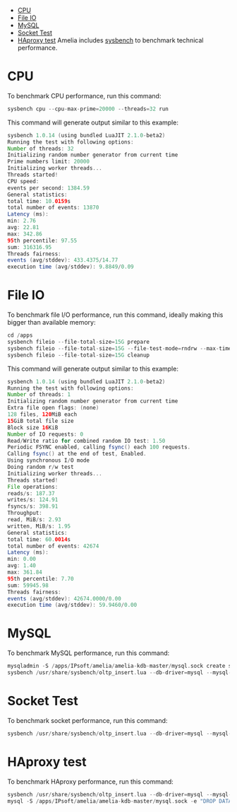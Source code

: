 -   [CPU](#Benchmarkwithsysbench-CPU)
-   [File IO](#Benchmarkwithsysbench-FileIO)
-   [MySQL](#Benchmarkwithsysbench-MySQL)
-   [Socket Test](#Benchmarkwithsysbench-SocketTest)
-   [HAproxy test](#Benchmarkwithsysbench-HAproxytest)
Amelia includes [sysbench](https://github.com/akopytov/sysbench) to benchmark technical performance.
# CPU
To benchmark CPU performance, run this command:
``` groovy
sysbench cpu --cpu-max-prime=20000 --threads=32 run
```
This command will generate output similar to this example:
``` groovy
sysbench 1.0.14 (using bundled LuaJIT 2.1.0-beta2)
Running the test with following options:
Number of threads: 32
Initializing random number generator from current time
Prime numbers limit: 20000
Initializing worker threads...
Threads started!
CPU speed:
events per second: 1384.59
General statistics:
total time: 10.0159s
total number of events: 13870
Latency (ms):
min: 2.76
avg: 22.81
max: 342.86
95th percentile: 97.55
sum: 316316.95
Threads fairness:
events (avg/stddev): 433.4375/14.77
execution time (avg/stddev): 9.8849/0.09
```
# File IO
To benchmark file I/O performance, run this command, ideally making this bigger than available memory:
``` groovy
cd /apps
sysbench fileio --file-total-size=15G prepare
sysbench fileio --file-total-size=15G --file-test-mode=rndrw --max-time=60 --max-requests=0 run
sysbench fileio --file-total-size=15G cleanup
```
This command will generate output similar to this example:
``` groovy
sysbench 1.0.14 (using bundled LuaJIT 2.1.0-beta2)
Running the test with following options:
Number of threads: 1
Initializing random number generator from current time
Extra file open flags: (none)
128 files, 120MiB each
15GiB total file size
Block size 16KiB
Number of IO requests: 0
Read/Write ratio for combined random IO test: 1.50
Periodic FSYNC enabled, calling fsync() each 100 requests.
Calling fsync() at the end of test, Enabled.
Using synchronous I/O mode
Doing random r/w test
Initializing worker threads...
Threads started!
File operations:
reads/s: 187.37
writes/s: 124.91
fsyncs/s: 398.91
Throughput:
read, MiB/s: 2.93
written, MiB/s: 1.95
General statistics:
total time: 60.0014s
total number of events: 42674
Latency (ms):
min: 0.00
avg: 1.40
max: 361.84
95th percentile: 7.70
sum: 59945.98
Threads fairness:
events (avg/stddev): 42674.0000/0.00
execution time (avg/stddev): 59.9460/0.00
```
# MySQL
To benchmark MySQL performance, run this command:
``` groovy
mysqladmin -S /apps/IPsoft/amelia/amelia-kdb-master/mysql.sock create sbtest
sysbench /usr/share/sysbench/oltp_insert.lua --db-driver=mysql --mysql-socket=/apps/IPsoft/amelia/amelia-kdb-master/mysql.sock --mysql-user=root --mysql-password=4296s639869876cssa6i --time=60 --max-requests=0 --threads=8 prepare
```
# Socket Test
To benchmark socket performance, run this command:
``` groovy
sysbench /usr/share/sysbench/oltp_insert.lua --db-driver=mysql --mysql-socket=/apps/IPsoft/amelia/amelia-kdb-master/mysql.sock --mysql-user=root --mysql-password=4296s639869876cssa6i --time=60 --max-requests=0 --threads=8 --report-interval=1 run
```
# HAproxy test
To benchmark HAproxy performance, run this command:
``` groovy
sysbench /usr/share/sysbench/oltp_insert.lua --db-driver=mysql --mysql-host=127.0.0.1 --mysql-port=13306 --mysql-user=root --mysql-password=4296s639869876cssa6i --time=60 --max-requests=0 --threads=8 --report-interval=1 run
mysql -S /apps/IPsoft/amelia/amelia-kdb-master/mysql.sock -e "DROP DATABASE IF EXISTS sbtest"
```
